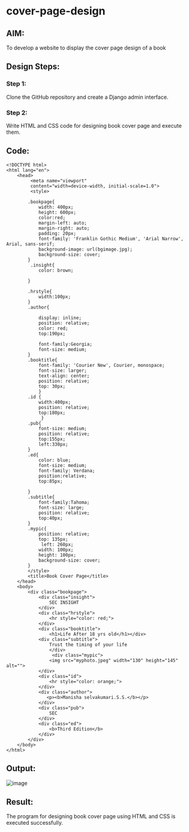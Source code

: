 # cover-page-design
## AIM:
To develop a website to display the cover page design of a book
## Design Steps:
### Step 1:
Clone the GitHub repository and create a Django admin interface.
### Step 2:
Write HTML and CSS code for designing book cover page and execute them.
## Code:
```
<!DOCTYPE html>
<html lang="en">
    <head>
         <meta name="viewport" 
         content="width=device-width, initial-scale=1.0">
         <style>

        .bookpage{
            width: 400px;
            height: 600px;
            color:red;
            margin-left: auto;
            margin-right: auto;
            padding: 20px;
            font-family: 'Franklin Gothic Medium', 'Arial Narrow', Arial, sans-serif;
            background-image: url(bgimage.jpg);
            background-size: cover;
        }
         .insight{
            color: brown;

        }

        .hrstyle{
            width:100px;
        }
        .author{
        
            display: inline;
            position: relative;
            color: red;
            top:190px;
            
            font-family:Georgia;
            font-size: medium;
        }
        .booktitle{
            font-family: 'Courier New', Courier, monospace;
            font-size: larger;
            text-align: center;
            position: relative;
            top: 30px;
            }
        .id {
            width:400px;
            position: relative;
            top:180px;
             }
        .pub{
            font-size: medium;
            position: relative;
            top:155px;
            left:330px;
        }
        .ed{
            color: blue;
            font-size: medium;
            font-family: Verdana;
            position:relative;
            top:85px;

        }
        .subtitle{
            font-family:Tahoma;
            font-size: large;
            position: relative;
            top:40px;
        }
        .mypic{
            position: relative;
            top: 135px;
             left: 260px;
            width: 100px;
            height: 100px;
            background-size: cover;
        }
        </style>
        <title>Book Cover Page</title>
    </head>
    <body>
        <div class="bookpage">
            <div class="insight">
                SEC INSIGHT
            </div>
            <div class="hrstyle">
                <hr style="color: red;">
            </div>
            <div class="booktitle">
                <h1>Life After 18 yrs old</h1></div>
            <div class="subtitle">
                Trust the timing of your life
                </div>
                 <div class="mypic">
                <img src="myphoto.jpeg" width="130" height="145" alt="">
            </div>
            <div class="id">
                <hr style="color: orange;">
            </div>
            <div class="author">
               <p><b>Manisha selvakumari.S.S.</b></p>
            </div>
            <div class="pub">
                SEC
            </div>
            <div class="ed">
                <b>Third Edition</b>
            </div>
        </div>
    </body>
</html>
```
## Output:
![image](https://github.com/MANISHA21SS/cover-page-design/assets/147474298/3dee1c93-22ea-48b3-9a8e-870766237e12)
## Result:
The program for designing book cover page using HTML and CSS is executed successfully.
